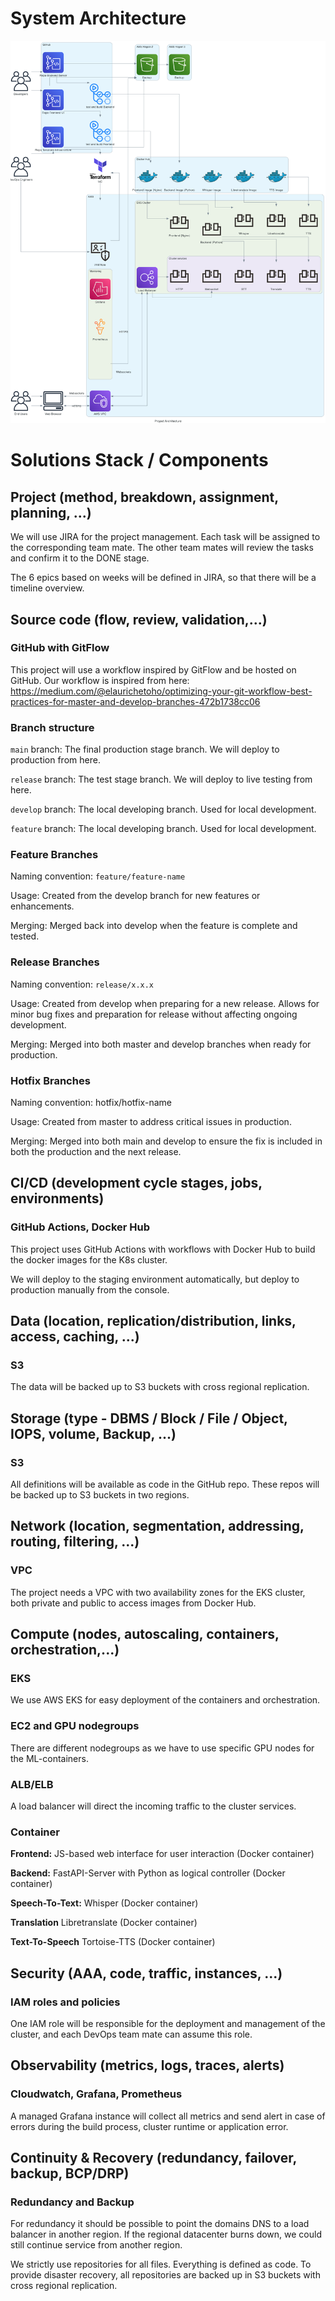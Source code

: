 # System Architecture

![Diagram](/images/diagram.png)

# Solutions Stack / Components

## Project (method, breakdown, assignment, planning, ...)

We will use JIRA for the project management. Each task will be assigned to the corresponding team mate. The other team mates will review the tasks and confirm it to the DONE stage.

The 6 epics based on weeks will be defined in JIRA, so that there will be a timeline overview.

## Source code (flow, review, validation,...)

### GitHub with GitFlow 
This project will use a workflow inspired by GitFlow and be hosted on GitHub.
Our workflow is inspired from here: <https://medium.com/@elaurichetoho/optimizing-your-git-workflow-best-practices-for-master-and-develop-branches-472b1738cc06>

### Branch structure

`main` branch: The final production stage branch. We will deploy to production from here.

`release` branch: The test stage branch. We will deploy to live testing from here.

`develop` branch: The local developing branch. Used for local development.

`feature` branch: The local developing branch. Used for local development.

### Feature Branches

Naming convention: `feature/feature-name`

Usage: Created from the develop branch for new features or enhancements.

Merging: Merged back into develop when the feature is complete and tested.

### Release Branches

Naming convention: `release/x.x.x`

Usage: Created from develop when preparing for a new release. Allows for minor bug fixes and preparation for release without affecting ongoing development.

Merging: Merged into both master and develop branches when ready for production.

### Hotfix Branches

Naming convention: hotfix/hotfix-name

Usage: Created from master to address critical issues in production.

Merging: Merged into both main and develop to ensure the fix is included in both the production and the next release.

## CI/CD (development cycle stages, jobs, environments)

### GitHub Actions, Docker Hub

This project uses GitHub Actions with workflows with Docker Hub to build the docker images for the K8s cluster.

We will deploy to the staging environment automatically, but deploy to production manually from the console.

## Data (location, replication/distribution, links, access, caching, ...)

### S3

The data will be backed up to S3 buckets with cross regional replication.

## Storage (type - DBMS / Block / File / Object, IOPS, volume, Backup, ...)

### S3

All definitions will be available as code in the GitHub repo. These repos will be backed up to S3 buckets in two regions.

## Network (location, segmentation, addressing, routing, filtering, ...)

### VPC

The project needs a VPC with two availability zones for the EKS cluster, both private and public to access images from Docker Hub.

## Compute (nodes, autoscaling, containers, orchestration,...)

### EKS

We use AWS EKS for easy deployment of the containers and orchestration.

### EC2 and GPU nodegroups 

There are different nodegroups as we have to use specific GPU nodes for the ML-containers.

### ALB/ELB

A load balancer will direct the incoming traffic to the cluster services.

### Container

**Frontend:** JS-based web interface for user interaction (Docker container)

**Backend:** FastAPI-Server with Python as logical controller (Docker container)

**Speech-To-Text:** Whisper (Docker container)

**Translation** Libretranslate (Docker container)

**Text-To-Speech** Tortoise-TTS (Docker container)

## Security (AAA, code, traffic, instances, ...)

### IAM roles and policies

One IAM role will be responsible for the deployment and management of the cluster, and each DevOps team mate can assume this role.

## Observability (metrics, logs, traces, alerts)

### Cloudwatch, Grafana, Prometheus

A managed Grafana instance will collect all metrics and send alert in case of errors during the build process, cluster runtime or application error.

## Continuity & Recovery (redundancy, failover, backup, BCP/DRP)

### Redundancy and Backup

For redundancy it should be possible to point the domains DNS to a load balancer in another region. If the regional datacenter burns down, we could still continue service from another region.

We strictly use repositories for all files. Everything is defined as code. To provide disaster recovery, all repositories are backed up in S3 buckets with cross regional replication.
